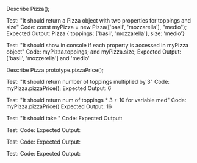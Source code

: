 Describe Pizza();

Test: "It should return a Pizza object with two properties for toppings and size"
Code: const myPizza = new Pizza(['basil', 'mozzarella'], "medio");
Expected Output: Pizza { toppings: ['basil', 'mozzarella'], size: 'medio'}

Test: "It should show in console if each property is accessed in myPizza object"
Code: myPizza.toppings; and myPizza.size;
Expected Output: ['basil', 'mozzerella'] and 'medio'

Describe Pizza.prototype.pizzaPrice();

Test: "It should return number of toppings multiplied by 3"
Code: myPizza.pizzaPrice();
Expected Output: 6

Test: "It should return num of toppings * 3 + 10 for variable med"
Code: myPizza.pizzaPrice()
Expected Output: 16

Test: "It should take "
Code: 
Expected Output: 

Test: 
Code: 
Expected Output: 

Test: 
Code: 
Expected Output: 

Test: 
Code: 
Expected Output: 